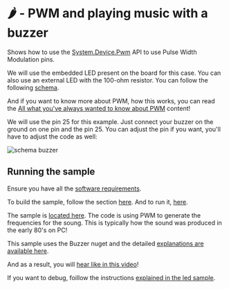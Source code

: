 # 🌶️ - PWM and playing music with a buzzer

Shows how to use the [System.Device.Pwm](https://docs.nanoframework.net/api/System.Device.Pwm.html) API to use Pulse Width Modulation pins.

We will use the embedded LED present on the board for this case. You can also use an external LED with the 100-ohm resistor. You can follow the following [schema](../BlinkLed/README.md).

And if you want to know more about PWM, how this works, you can read the [All what you've always wanted to know about PWM](https://docs.nanoframework.net/content/getting-started-guides/pwm-explained.html) content!

We will use the pin 25 for this example. Just connect your buzzer on the ground on one pin and the pin 25. You can adjust the pin if you want, you'll have to adjust the code as well:

![schema buzzer](https://docs.nanoframework.net/devicesimages/Buzzer/Buzzer.Samples.wiring.png)

## Running the sample

Ensure you have all the [software requirements](../README.md#software-requirements).

To build the sample, follow the section [here](../README.md#build-the-sample). And to run it, [here](../README.md#run-the-sample).

The sample is [located here](./Program.cs). The code is using PWM to generate the frequencies for the soung. This is typically how the sound was produced in the early 80's on PC!

This sample uses the Buzzer nuget and the detailed [explanations are available here](https://github.com/nanoframework/nanoFramework.IoT.Device/tree/develop/devices/Buzzer).

And as a result, you will [hear like in this video](https://www.bing.com/videos/riverview/relatedvideo?q=nanoframework+buzzer&mid=225B785C50D46C4B31FC225B785C50D46C4B31FC&FORM=VIRE)!

If you want to debug, foillow the instructions [explained in the led sample](../BlinkLed//README.md#debugging).

